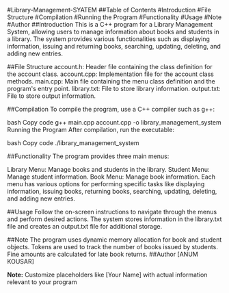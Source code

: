 #Library-Management-SYATEM
##Table of Contents
#Introduction
#File Structure
#Compilation
#Running the Program
#Functionality
#Usage
#Note
#Author
##Introduction
This is a C++ program for a Library Management System, allowing users to manage information about books and students in a library. The system provides various functionalities such as displaying information, issuing and returning books, searching, updating, deleting, and adding new entries.

##File Structure
account.h: Header file containing the class definition for the account class.
account.cpp: Implementation file for the account class methods.
main.cpp: Main file containing the menu class definition and the program's entry point.
library.txt: File to store library information.
output.txt: File to store output information.

##Compilation
To compile the program, use a C++ compiler such as g++:

bash
Copy code
g++ main.cpp account.cpp -o library_management_system
Running the Program
After compilation, run the executable:

bash
Copy code
./library_management_system

##Functionality
The program provides three main menus:

Library Menu: Manage books and students in the library.
Student Menu: Manage student information.
Book Menu: Manage book information.
Each menu has various options for performing specific tasks like displaying information, issuing books, returning books, searching, updating, deleting, and adding new entries.

##Usage
Follow the on-screen instructions to navigate through the menus and perform desired actions. The system stores information in the library.txt file and creates an output.txt file for additional storage.

##Note
The program uses dynamic memory allocation for book and student objects.
Tokens are used to track the number of books issued by students.
Fine amounts are calculated for late book returns.
##Author
[ANUM KOUSAR]

**Note:** Customize placeholders like [Your Name] with actual information relevant to your program
